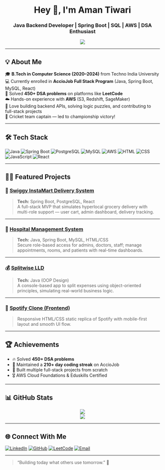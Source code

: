 <h1 align="center">Hey 👋, I'm Aman Tiwari</h1>
<h3 align="center">Java Backend Developer | Spring Boot | SQL | AWS | DSA Enthusiast</h3>

<p align="center">
  <img src="https://readme-typing-svg.demolab.com?font=Fira+Code&pause=1000&color=00C4FF&width=435&lines=Java+Full+Stack+Developer;Spring+Boot+%7C+PostgreSQL+%7C+React;DSA+Problem+Solver+%7C+System+Design+Learner;Open+Source+Contributor+%7C+Cricket+Lover" />
</p>

---

## 💡 About Me

🎓 **B.Tech in Computer Science (2020–2024)** from Techno India University  
💻 Currently enrolled in **AccioJob Full Stack Program** (Java, Spring Boot, MySQL, React)  
🧠 Solved **450+ DSA problems** on platforms like **LeetCode**  
☁️ Hands-on experience with **AWS** (S3, Redshift, SageMaker)  
🚀 Love building backend APIs, solving logic puzzles, and contributing to full-stack projects  
🏏 Cricket team captain — led to championship victory!

---

## 🛠️ Tech Stack

![Java](https://img.shields.io/badge/Java-007396?style=for-the-badge&logo=java&logoColor=white)
![Spring Boot](https://img.shields.io/badge/Spring_Boot-6DB33F?style=for-the-badge&logo=springboot&logoColor=white)
![PostgreSQL](https://img.shields.io/badge/PostgreSQL-336791?style=for-the-badge&logo=postgresql&logoColor=white)
![MySQL](https://img.shields.io/badge/MySQL-005C84?style=for-the-badge&logo=mysql&logoColor=white)
![AWS](https://img.shields.io/badge/AWS-FF9900?style=for-the-badge&logo=amazonaws&logoColor=white)
![HTML](https://img.shields.io/badge/HTML5-E34F26?style=for-the-badge&logo=html5&logoColor=white)
![CSS](https://img.shields.io/badge/CSS3-1572B6?style=for-the-badge&logo=css3&logoColor=white)
![JavaScript](https://img.shields.io/badge/JavaScript-F7DF1E?style=for-the-badge&logo=javascript&logoColor=black)
![React](https://img.shields.io/badge/React-20232A?style=for-the-badge&logo=react&logoColor=61DAFB)

---

## 🧑‍💻 Featured Projects

### 🚛 [Swiggy InstaMart Delivery System](https://github.com/Amantiwarie/shopping_delivery)
> **Tech:** Spring Boot, PostgreSQL, React  
> A full-stack MVP that simulates hyperlocal grocery delivery with multi-role support — user cart, admin dashboard, delivery tracking.

---

### 🏥 [Hospital Management System](https://github.com/Amantiwarie/Hospital-Management-System)
> **Tech:** Java, Spring Boot, MySQL, HTML/CSS  
> Secure role-based access for admins, doctors, staff; manage appointments, rooms, and patients with real-time dashboards.

---

### 💰 [Splitwise LLD](https://github.com/Amantiwarie/SplitwiseLLD)
> **Tech:** Java (OOP Design)  
> A console-based app to split expenses using object-oriented principles, simulating real-world business logic.

---

### 🎵 [Spotify Clone (Frontend)](https://github.com/Amantiwarie/Spotify-Clone)
> Responsive HTML/CSS static replica of Spotify with mobile-first layout and smooth UI flow.

---

## 🏆 Achievements

- 🔥 Solved **450+ DSA problems**  
- 🔁 Maintained a **210+ day coding streak** on AccioJob  
- 💪 Built multiple full-stack projects from scratch  
- 🎖️ AWS Cloud Foundations & Eduskills Certified

---

## 📊 GitHub Stats

<p align="center">
  <img src="https://github-readme-stats.vercel.app/api?username=Amantiwarie&show_icons=true&theme=tokyonight&hide_border=true" />
  <br>
  <img src="https://github-readme-stats.vercel.app/api/top-langs/?username=Amantiwarie&layout=compact&theme=tokyonight&hide_border=true" />
</p>

---

## 🌐 Connect With Me

[![LinkedIn](https://img.shields.io/badge/LinkedIn-blue?style=for-the-badge&logo=linkedin)](https://linkedin.com/in/amantiwarie)
[![GitHub](https://img.shields.io/badge/GitHub-grey?style=for-the-badge&logo=github)](https://github.com/Amantiwarie)
[![LeetCode](https://img.shields.io/badge/LeetCode-orange?style=for-the-badge&logo=leetcode)](https://leetcode.com/amantiwarie)
[![Email](https://img.shields.io/badge/Gmail-red?style=for-the-badge&logo=gmail&logoColor=white)](mailto:attiwari261@gmail.com)

---

> “Building today what others use tomorrow.” 🚀
